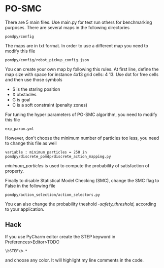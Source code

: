 # PO-SMC
 There are 5 main files. Use main.py for test run others for benchmarking purposes.
 There are several maps in the following directories
 ```
pomdpy/config
```
The maps are in txt format. In order to use a different map you need to modify this file 
```
pomdpy/config/robot_pickup_config.json
```
You can create your own map by following this rules.
At first line, define the map size with space for instance 4x13 grid cells: 4 13. 
Use dot for free cells and then use those symbols
* S is the staring position 
* X obstacles 
* G is goal 
* C is a soft constraint (penalty zones) 

For tuning the hyper parameters of PO-SMC algorithm, you need to modify this file 
```
exp_param.yml
```
However, don't choose the minimum number of particles too less, you need to change this file as well
```
variable : minimum_particles = 250 in
pomdpy/discrete_pomdp/discrete_action_mapping.py
```
*minimum_particles* is used to compute the probability of satisfaction of property. 

Finally to disable Statistical Model Checking (SMC), change the SMC flag to False in the following file 

```
pomdpy/action_selection/action_selectors.py
``` 

You can also change the probability theshold *-safety_threshold,* according to your application.

## Hack

If you use PyCharm editor create the STEP keyword in Preferences>Editor>TODO 

```
\bSTEP\b.*
```
and choose any color. It will highlight my line comments in the code.
